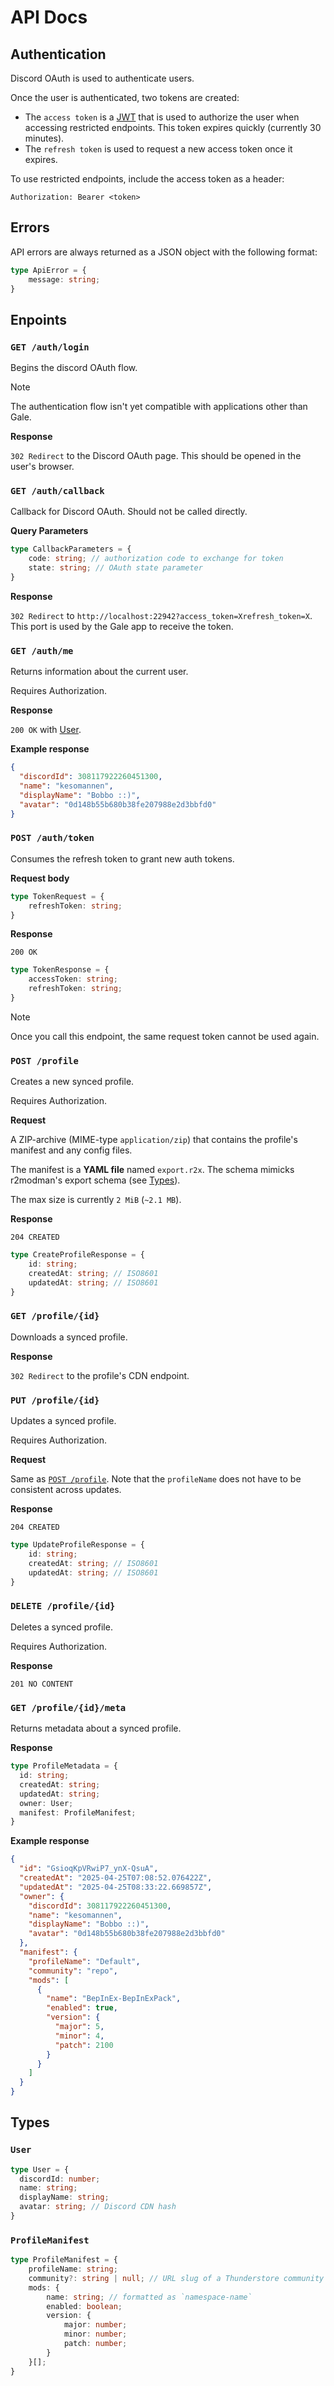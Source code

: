 # API Docs

## Authentication

Discord OAuth is used to authenticate users.

Once the user is authenticated, two tokens are created:

- The `access token` is a [JWT](https://jwt.io) that is used to authorize the user when accessing restricted endpoints. This token expires quickly (currently 30 minutes).
- The `refresh token` is used to request a new access token once it expires.

To use restricted endpoints, include the access token as a header:

```http
Authorization: Bearer <token>
```

## Errors

API errors are always returned as a JSON object with the following format:

```ts
type ApiError = {
    message: string;
}
```

## Enpoints

### `GET /auth/login`

Begins the discord OAuth flow.

> [!NOTE]
> The authentication flow isn't yet compatible with applications other than Gale.

**Response**

`302 Redirect` to the Discord OAuth page. This should be opened in the user's browser.

### `GET /auth/callback`

Callback for Discord OAuth. Should not be called directly.

**Query Parameters**

```ts
type CallbackParameters = {
    code: string; // authorization code to exchange for token
    state: string; // OAuth state parameter
}
```

**Response**

`302 Redirect` to `http://localhost:22942?access_token=Xrefresh_token=X`. This port is used by the Gale app to receive the token.

### `GET /auth/me`

Returns information about the current user.

Requires Authorization.

**Response**

`200 OK` with [User](#types).

**Example response**

```json
{
  "discordId": 308117922260451300,
  "name": "kesomannen",
  "displayName": "Bobbo ::)",
  "avatar": "0d148b55b680b38fe207988e2d3bbfd0"
}
```

### `POST /auth/token`

Consumes the refresh token to grant new auth tokens.

**Request body**

```ts
type TokenRequest = {
    refreshToken: string;
}
```

**Response**

`200 OK`

```ts
type TokenResponse = {
    accessToken: string;
    refreshToken: string;
}
```

> [!NOTE]
> Once you call this endpoint, the same request token cannot be used again.

### `POST /profile`

Creates a new synced profile.

Requires Authorization.

**Request**

A ZIP-archive (MIME-type `application/zip`) that contains the profile's manifest and any config files.

The manifest is a **YAML file** named `export.r2x`. The schema mimicks r2modman's export schema (see [Types](#types)).

The max size is currently `2 MiB` (`~2.1 MB`).

**Response**

`204 CREATED`

```ts
type CreateProfileResponse = {
    id: string;
    createdAt: string; // ISO8601
    updatedAt: string; // ISO8601
}
```

### `GET /profile/{id}`

Downloads a synced profile.

**Response**

`302 Redirect` to the profile's CDN endpoint.

### `PUT /profile/{id}`

Updates a synced profile.

Requires Authorization.

**Request**

Same as [`POST /profile`](#post-profile). Note that the `profileName` does not have to be consistent across updates.

**Response**

`204 CREATED`

```ts
type UpdateProfileResponse = {
    id: string;
    createdAt: string; // ISO8601
    updatedAt: string; // ISO8601
}
```

### `DELETE /profile/{id}`

Deletes a synced profile.

Requires Authorization.

**Response**

`201 NO CONTENT`

### `GET /profile/{id}/meta`

Returns metadata about a synced profile.

**Response**

```ts
type ProfileMetadata = {
  id: string;
  createdAt: string;
  updatedAt: string;
  owner: User;
  manifest: ProfileManifest;
}
```

**Example response**

```json
{
  "id": "GsioqKpVRwiP7_ynX-QsuA",
  "createdAt": "2025-04-25T07:08:52.076422Z",
  "updatedAt": "2025-04-25T08:33:22.669857Z",
  "owner": {
    "discordId": 308117922260451300,
    "name": "kesomannen",
    "displayName": "Bobbo ::)",
    "avatar": "0d148b55b680b38fe207988e2d3bbfd0"
  },
  "manifest": {
    "profileName": "Default",
    "community": "repo",
    "mods": [
      {
        "name": "BepInEx-BepInExPack",
        "enabled": true,
        "version": {
          "major": 5,
          "minor": 4,
          "patch": 2100
        }
      }
    ]
  }
}
```

## Types

### `User`

```ts
type User = {
  discordId: number;
  name: string;
  displayName: string;
  avatar: string; // Discord CDN hash
}
```

### `ProfileManifest`

```ts
type ProfileManifest = {
    profileName: string;
    community?: string | null; // URL slug of a Thunderstore community
    mods: {
        name: string; // formatted as `namespace-name`
        enabled: boolean;
        version: {
            major: number;
            minor: number;
            patch: number;
        }
    }[];
}
```
